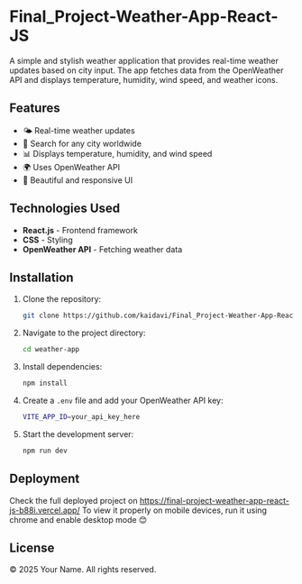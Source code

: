 # Final_Project-Weather-App-React-JS

A simple and stylish weather application that provides real-time weather updates based on city input. The app fetches data from the OpenWeather API and displays temperature, humidity, wind speed, and weather icons.

## Features
- 🌤 Real-time weather updates
- 🔎 Search for any city worldwide
- 📊 Displays temperature, humidity, and wind speed
- 🌍 Uses OpenWeather API
- 🎨 Beautiful and responsive UI

## Technologies Used
- **React.js** - Frontend framework
- **CSS** - Styling
- **OpenWeather API** - Fetching weather data

## Installation
1. Clone the repository:
   ```sh
   git clone https://github.com/kaidavi/Final_Project-Weather-App-React-JS.git
   ```
2. Navigate to the project directory:
   ```sh
   cd weather-app
   ```
3. Install dependencies:
   ```sh
   npm install
   ```
4. Create a `.env` file and add your OpenWeather API key:
   ```sh
   VITE_APP_ID=your_api_key_here
   ```
5. Start the development server:
   ```sh
   npm run dev
   ```
## Deployment
Check the full deployed project on https://final-project-weather-app-react-js-b88i.vercel.app/ To view it properly on mobile devices, run it using chrome and enable desktop mode 😊

## License
© 2025 Your Name. All rights reserved.
